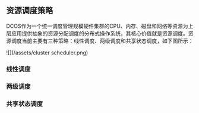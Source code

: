 ## 资源调度策略

DCOS作为一个统一调度管理规模硬件集群的CPU、内存、磁盘和网络等资源为上层应用提供抽象的资源分配调度的分布式操作系统，其核心价值就是资源调度。资源调度当前主要有三种策略：线性调度、两级调度和共享状态调度，如下图所示：

![](/assets/cluster scheduler.png)

### 线性调度

### 两级调度

### 共享状态调度



